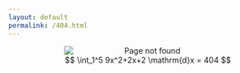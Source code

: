 ```yaml
---
layout: default
permalink: /404.html
---
```


<div style="margin: 0 auto 15px;width:60%;text-align:center;">
  <img src="{{site.baseurl}}/img/404.png" alt="Page not found"  style="display:block;">
  $$ \int_1^5 9x^2+2x+2 \mathrm{d}x = 404 $$
</div>

